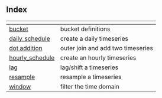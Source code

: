 ## Index

| <!-- -->                                                                        | <!-- -->                          |
|---------------------------------------------------------------------------------|-----------------------------------|
| [bucket](../energy_concepts/buckets.md)                                         | bucket definitions                |
| [daily_schedule](../variables/ts_operations/operations.md#create_a_timeseries)  | create a daily timeseries         |
| [dot addition](../variables/ts_operations/arithmetic.md#basic_operations)       | outer join and add two timeseries |
| [hourly_schedule](../variables/ts_operations/operations.md#create_a_timeseries) | create an hourly timeseries       |
| [lag](../variables/ts_operations/operations.md#lag)                             | lag/shift a timeseries            |
| [resample](../variables/ts_operations/operations.md#resample)                   | resample a timeseries             |
| [window](../variables/ts_operations/filtering.md)                               | filter the time domain            |

